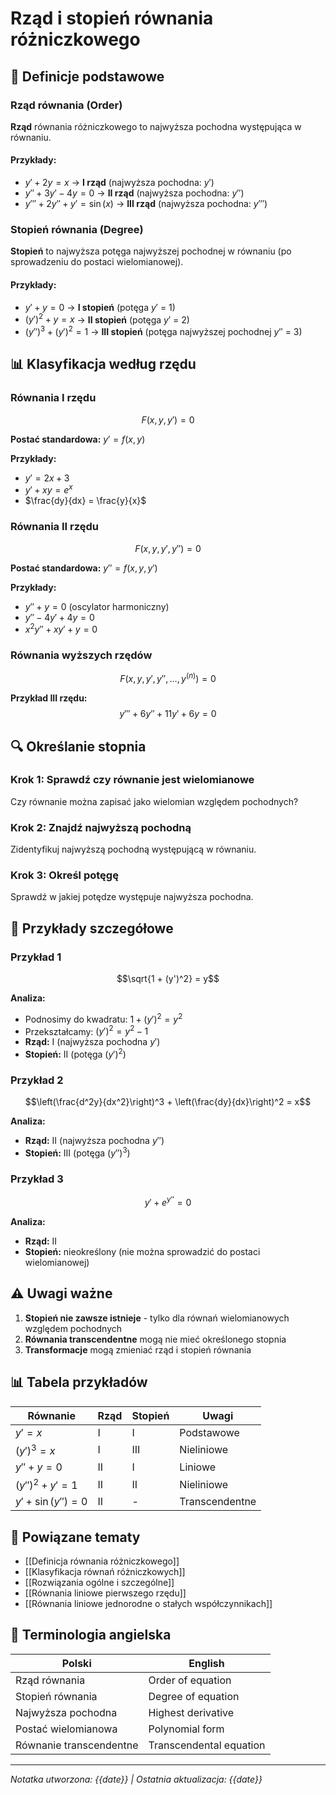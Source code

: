 # Rząd i stopień równania różniczkowego

## 🎯 Definicje podstawowe

### Rząd równania (Order)
**Rząd** równania różniczkowego to najwyższa pochodna występująca w równaniu.

#### Przykłady:
- $y' + 2y = x$ → **I rząd** (najwyższa pochodna: $y'$)
- $y'' + 3y' - 4y = 0$ → **II rząd** (najwyższa pochodna: $y''$)
- $y''' + 2y'' + y' = \sin(x)$ → **III rząd** (najwyższa pochodna: $y'''$)

### Stopień równania (Degree)
**Stopień** to najwyższa potęga najwyższej pochodnej w równaniu (po sprowadzeniu do postaci wielomianowej).

#### Przykłady:
- $y' + y = 0$ → **I stopień** (potęga $y'$ = 1)
- $(y')^2 + y = x$ → **II stopień** (potęga $y'$ = 2)
- $(y'')^3 + (y')^2 = 1$ → **III stopień** (potęga najwyższej pochodnej $y''$ = 3)

## 📊 Klasyfikacja według rzędu

### Równania I rzędu
$$F(x, y, y') = 0$$

**Postać standardowa:** $y' = f(x, y)$

**Przykłady:**
- $y' = 2x + 3$
- $y' + xy = e^x$
- $\frac{dy}{dx} = \frac{y}{x}$

### Równania II rzędu  
$$F(x, y, y', y'') = 0$$

**Postać standardowa:** $y'' = f(x, y, y')$

**Przykłady:**
- $y'' + y = 0$ (oscylator harmoniczny)
- $y'' - 4y' + 4y = 0$
- $x^2y'' + xy' + y = 0$

### Równania wyższych rzędów
$$F(x, y, y', y'', \ldots, y^{(n)}) = 0$$

**Przykład III rzędu:**
$$y''' + 6y'' + 11y' + 6y = 0$$

## 🔍 Określanie stopnia

### Krok 1: Sprawdź czy równanie jest wielomianowe
Czy równanie można zapisać jako wielomian względem pochodnych?

### Krok 2: Znajdź najwyższą pochodną
Zidentyfikuj najwyższą pochodną występującą w równaniu.

### Krok 3: Określ potęgę
Sprawdź w jakiej potędze występuje najwyższa pochodna.

## 📝 Przykłady szczegółowe

### Przykład 1
$$\sqrt{1 + (y')^2} = y$$

**Analiza:**
- Podnosimy do kwadratu: $1 + (y')^2 = y^2$
- Przekształcamy: $(y')^2 = y^2 - 1$
- **Rząd:** I (najwyższa pochodna $y'$)
- **Stopień:** II (potęga $(y')^2$)

### Przykład 2
$$\left(\frac{d^2y}{dx^2}\right)^3 + \left(\frac{dy}{dx}\right)^2 = x$$

**Analiza:**
- **Rząd:** II (najwyższa pochodna $y''$)
- **Stopień:** III (potęga $(y'')^3$)

### Przykład 3
$$y' + e^{y''} = 0$$

**Analiza:**
- **Rząd:** II
- **Stopień:** nieokreślony (nie można sprowadzić do postaci wielomianowej)

## ⚠️ Uwagi ważne

1. **Stopień nie zawsze istnieje** - tylko dla równań wielomianowych względem pochodnych
2. **Równania transcendentne** mogą nie mieć określonego stopnia
3. **Transformacje** mogą zmieniać rząd i stopień równania

## 📊 Tabela przykładów

| Równanie | Rząd | Stopień | Uwagi |
|----------|------|---------|--------|
| $y' = x$ | I | I | Podstawowe |
| $(y')^3 = x$ | I | III | Nieliniowe |
| $y'' + y = 0$ | II | I | Liniowe |
| $(y'')^2 + y' = 1$ | II | II | Nieliniowe |
| $y' + \sin(y'') = 0$ | II | - | Transcendentne |

## 🔗 Powiązane tematy

- [[Definicja równania różniczkowego]]
- [[Klasyfikacja równań różniczkowych]]
- [[Rozwiązania ogólne i szczególne]]
- [[Równania liniowe pierwszego rzędu]]
- [[Równania liniowe jednorodne o stałych współczynnikach]]

## 📖 Terminologia angielska

| Polski | English |
|--------|---------|
| Rząd równania | Order of equation |
| Stopień równania | Degree of equation |
| Najwyższa pochodna | Highest derivative |
| Postać wielomianowa | Polynomial form |
| Równanie transcendentne | Transcendental equation |

---
*Notatka utworzona: {{date}} | Ostatnia aktualizacja: {{date}}*